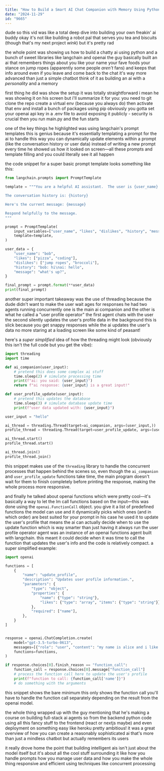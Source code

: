 ```yaml
---
title: "How to Build a Smart AI Chat Companion with Memory Using Python"
date: "2024-11-29"
id: "9665"
---
```


dude so this vid was like a total deep dive into building your own freakin' ai buddy okay it's not like building a robot pal that serves you tea and biscuits (though that's my next project _wink_) but it's pretty rad

the whole point was showing us how to build a chatty ai using python and a bunch of sweet libraries like langchain and openai the guy basically built an ai that remembers things about you like your name your fave foods your stance on jump ropes (apparently some people _aren't_ fans) and keeps that info around even if you leave and come back to the chat it's way more advanced than just a simple chatbot think of it as building an ai with a _personality_ and a memory

first thing he did was show the setup it was totally straightforward i mean he was showing it on his screen but i'll summarize it for you: you need to git clone the repo create a virtual env (because you always do) then activate that env and install a bunch of packages using pip obviously you gotta set your openai api key in a .env file to avoid exposing it publicly - security is crucial then you run main.py and the fun starts

one of the key things he highlighted was using langchain's prompt templates this is genius because it's essentially templating a prompt for the ai to handle this way you can dynamically update elements within a prompt (like the conversation history or user data) instead of writing a new prompt every time he showed us how it looked on screen—all these prompts and template filling and you could literally see it all happen

the code snippet for a super basic prompt template looks something like this:

```python
from langchain.prompts import PromptTemplate

template = """You are a helpful AI assistant.  The user is {user_name} who likes {likes} and dislikes {dislikes}.

The conversation history is: {history}

Here's the current message: {message}

Respond helpfully to the message.
"""

prompt = PromptTemplate(
    input_variables=["user_name", "likes", "dislikes", "history", "message"],
    template=template,
)

user_data = {
    "user_name": "bob",
    "likes": ["pizza", "coding"],
    "dislikes": ["jump ropes", "broccoli"],
    "history": "bob: hi\nai: hello",
    "message": "what's up?",
}

final_prompt = prompt.format(**user_data)
print(final_prompt)
```

another super important takeaway was the use of threading because the dude didn't want to make the user wait ages for responses he had two agents running concurrently one is the main ai companion and the other is what he called a "user profile operator" the first agent chats with the user the second silently updates the user's profile data in the background this is slick because you get snappy responses while the ai updates the user's data no more staring at a loading screen like some kind of peasant!

here's a _super simplified_ idea of how the threading might look (obviously this isn't the full code but you get the vibe):

```python
import threading
import time

def ai_companion(user_input):
    # pretend this does some complex ai stuff
    time.sleep(2) # simulate processing time
    print(f"ai: you said: {user_input}")
    return f"ai response: {user_input} is a great input!"

def user_profile_update(user_input):
    # pretend this updates the database
    time.sleep(3) # simulate database update time
    print(f"user data updated with: {user_input}")

user_input = "hello"

ai_thread = threading.Thread(target=ai_companion, args=(user_input,))
profile_thread = threading.Thread(target=user_profile_update, args=(user_input,))

ai_thread.start()
profile_thread.start()

ai_thread.join()
profile_thread.join()
```

this snippet makes use of the `threading` library to handle the concurrent processes that happen behind the scenes so, even though the `ai_companion` and `user_profile_update` functions take time, the main program doesn't wait for them to finish completely before printing the response, making the whole process more responsive.

and finally he talked about openai functions which were pretty cool—it's basically a way to let the lm call functions based on the input—this was done using the `openai.FunctionCall` object. you give it a list of predefined functions the model can use and it dynamically picks which ones (and in which order) are best suited for your prompt in his case he used it to update the user's profile that means the ai can actually decide when to use the update function which is way smarter than just having it always run the user profile operator agent was an instance of an openai functions agent built with langchain. this meant it could decide when it was time to call the function that updates the user's info and the code is relatively compact. a super simplified example:

```python
import openai

functions = [
    {
        "name": "update_profile",
        "description": "Updates user profile information.",
        "parameters": {
            "type": "object",
            "properties": {
                "name": {"type": "string"},
                "likes": {"type": "array", "items": {"type": "string"}},
            },
            "required": ["name"],
        },
    }
]


response = openai.ChatCompletion.create(
    model="gpt-3.5-turbo-0613",
    messages=[{"role": "user", "content": "my name is alice and i like pizza"}],
    functions=functions,
)

if response.choices[0].finish_reason == "function_call":
    function_call = response.choices[0].message["function_call"]
    # process the function call here to update the user's profile
    print(f"function to call: {function_call['name']}")
    # do something with the arguments

```

this snippet shows the bare minimum this only shows the function call you'll have to handle the function call separately depending on the result from the openai model.

the whole thing wrapped up with the guy mentioning that he's making a course on building full-stack ai agents so from the backend python code using all this fancy stuff to the frontend (react or nextjs maybe) and even deployment on something easy like heroku pretty ambitious! it was a great overview of how you can create a reasonably sophisticated ai that's more than just a mindless chatbot but actually remembers its users

it really drove home the point that building intelligent ais isn't just about the model itself but it's about all the cool stuff surrounding it like how you handle prompts how you manage user data and how you make the whole thing responsive and efficient using techniques like concurrent processing
